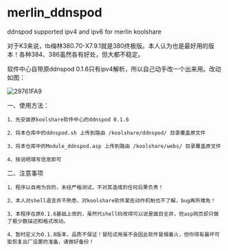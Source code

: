 # merlin_ddnspod
ddnspod supported ipv4 and ipv6 for merlin koolshare

对于K3来说，tb梅林380.70-X7.9.1就是380终极版。本人认为也是最好用的版本！各种384、386虽然各有好处，但大都不稳定。

软件中心自带原ddnspod 0.1.6只有ipv4解析，所以自己动手改一个出来用。改动如图：

![29761FA9](https://github.com/alal001/merlin_ddnspod/assets/39854347/fa3b40d1-3c70-4916-89ac-aea7843fa7e0)

一、使用方法：

    1、先安装原koolshare软件中心的ddnspod 0.1.6

    2、将本仓库中的ddnspod.sh 上传到路由 /koolshare/ddnspod/ 目录覆盖原文件

    3、将本仓库中的Module_ddnspod.asp 上传到路由 /koolshare/webs/ 目录覆盖原文件

    4、按说明填写信息即可

二、注意事项

    1、程序以自用为目的，未经严格测试，不对其造成的任何后果负责！
    
    2、本人对shell语言并不熟悉，对koolshare软件某些动作机制也不了解，bug再所难免！
    
    3、本程序在原0.1.6基础上改的，虽然代shell码改得可以说是面目全非，但asp网页却只做了极少数描述和格式改动。
    
    4、暂时定义为0.1.8版本，品质不保证！冒险试用虽不会因此软件冒烟着火，但你得有最坏可能恢复出厂设置的准备，请做好备份！
